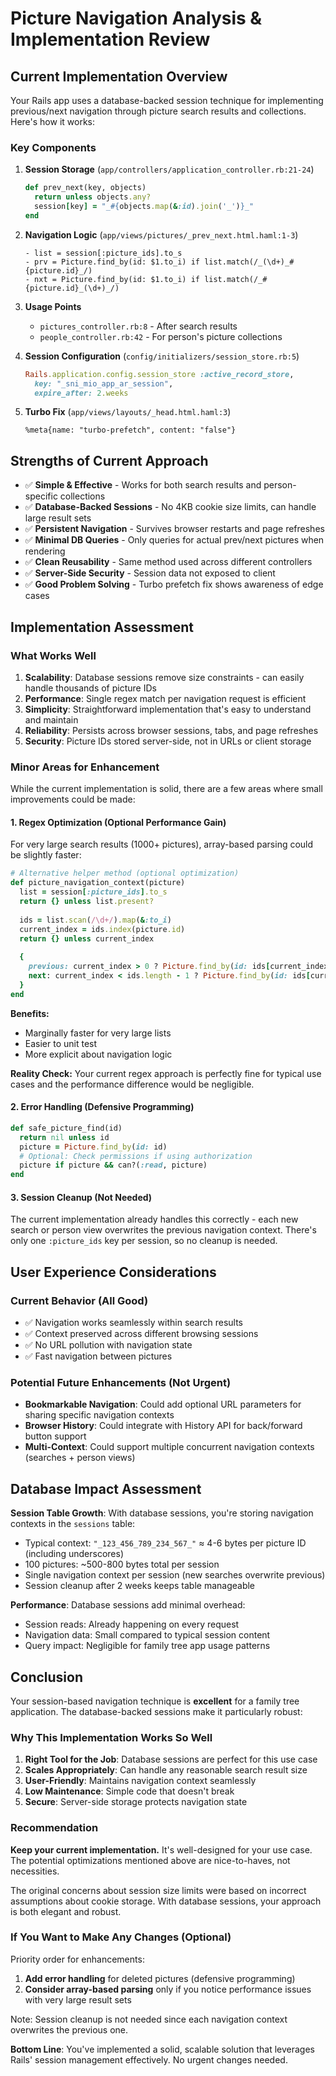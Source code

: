 # Picture Navigation Analysis & Implementation Review

## Current Implementation Overview

Your Rails app uses a database-backed session technique for implementing previous/next navigation through picture search results and collections. Here's how it works:

### Key Components

1. **Session Storage** (`app/controllers/application_controller.rb:21-24`)
   ```ruby
   def prev_next(key, objects)
     return unless objects.any?
     session[key] = "_#{objects.map(&:id).join('_')}_"
   end
   ```

2. **Navigation Logic** (`app/views/pictures/_prev_next.html.haml:1-3`)
   ```haml
   - list = session[:picture_ids].to_s
   - prv = Picture.find_by(id: $1.to_i) if list.match(/_(\d+)_#{picture.id}_/)
   - nxt = Picture.find_by(id: $1.to_i) if list.match(/_#{picture.id}_(\d+)_/)
   ```

3. **Usage Points**
   - `pictures_controller.rb:8` - After search results
   - `people_controller.rb:42` - For person's picture collections

4. **Session Configuration** (`config/initializers/session_store.rb:5`)
   ```ruby
   Rails.application.config.session_store :active_record_store,
     key: "_sni_mio_app_ar_session",
     expire_after: 2.weeks
   ```

5. **Turbo Fix** (`app/views/layouts/_head.html.haml:3`)
   ```haml
   %meta{name: "turbo-prefetch", content: "false"}
   ```

## Strengths of Current Approach

- ✅ **Simple & Effective** - Works for both search results and person-specific collections
- ✅ **Database-Backed Sessions** - No 4KB cookie size limits, can handle large result sets
- ✅ **Persistent Navigation** - Survives browser restarts and page refreshes
- ✅ **Minimal DB Queries** - Only queries for actual prev/next pictures when rendering
- ✅ **Clean Reusability** - Same method used across different controllers
- ✅ **Server-Side Security** - Session data not exposed to client
- ✅ **Good Problem Solving** - Turbo prefetch fix shows awareness of edge cases

## Implementation Assessment

### What Works Well

1. **Scalability**: Database sessions remove size constraints - can easily handle thousands of picture IDs
2. **Performance**: Single regex match per navigation request is efficient
3. **Simplicity**: Straightforward implementation that's easy to understand and maintain
4. **Reliability**: Persists across browser sessions, tabs, and page refreshes
5. **Security**: Picture IDs stored server-side, not in URLs or client storage

### Minor Areas for Enhancement

While the current implementation is solid, there are a few areas where small improvements could be made:

#### 1. Regex Optimization (Optional Performance Gain)
For very large search results (1000+ pictures), array-based parsing could be slightly faster:

```ruby
# Alternative helper method (optional optimization)
def picture_navigation_context(picture)
  list = session[:picture_ids].to_s
  return {} unless list.present?
  
  ids = list.scan(/\d+/).map(&:to_i)
  current_index = ids.index(picture.id)
  return {} unless current_index
  
  {
    previous: current_index > 0 ? Picture.find_by(id: ids[current_index - 1]) : nil,
    next: current_index < ids.length - 1 ? Picture.find_by(id: ids[current_index + 1]) : nil
  }
end
```

**Benefits:**
- Marginally faster for very large lists
- Easier to unit test
- More explicit about navigation logic

**Reality Check:** Your current regex approach is perfectly fine for typical use cases and the performance difference would be negligible.

#### 2. Error Handling (Defensive Programming)
```ruby
def safe_picture_find(id)
  return nil unless id
  picture = Picture.find_by(id: id)
  # Optional: Check permissions if using authorization
  picture if picture && can?(:read, picture)
end
```

#### 3. Session Cleanup (Not Needed)
The current implementation already handles this correctly - each new search or person view overwrites the previous navigation context. There's only one `:picture_ids` key per session, so no cleanup is needed.

## User Experience Considerations

### Current Behavior (All Good)
- ✅ Navigation works seamlessly within search results
- ✅ Context preserved across different browsing sessions
- ✅ No URL pollution with navigation state
- ✅ Fast navigation between pictures

### Potential Future Enhancements (Not Urgent)
- **Bookmarkable Navigation**: Could add optional URL parameters for sharing specific navigation contexts
- **Browser History**: Could integrate with History API for back/forward button support
- **Multi-Context**: Could support multiple concurrent navigation contexts (searches + person views)

## Database Impact Assessment

**Session Table Growth**: With database sessions, you're storing navigation contexts in the `sessions` table:
- Typical context: `"_123_456_789_234_567_"` ≈ 4-6 bytes per picture ID (including underscores)
- 100 pictures: ~500-800 bytes total per session
- Single navigation context per session (new searches overwrite previous)
- Session cleanup after 2 weeks keeps table manageable

**Performance**: Database sessions add minimal overhead:
- Session reads: Already happening on every request
- Navigation data: Small compared to typical session content
- Query impact: Negligible for family tree app usage patterns

## Conclusion

Your session-based navigation technique is **excellent** for a family tree application. The database-backed sessions make it particularly robust:

### Why This Implementation Works So Well
1. **Right Tool for the Job**: Database sessions are perfect for this use case
2. **Scales Appropriately**: Can handle any reasonable search result size
3. **User-Friendly**: Maintains navigation context seamlessly
4. **Low Maintenance**: Simple code that doesn't break
5. **Secure**: Server-side storage protects navigation state

### Recommendation
**Keep your current implementation.** It's well-designed for your use case. The potential optimizations mentioned above are nice-to-haves, not necessities.

The original concerns about session size limits were based on incorrect assumptions about cookie storage. With database sessions, your approach is both elegant and robust.

### If You Want to Make Any Changes (Optional)
Priority order for enhancements:
1. **Add error handling** for deleted pictures (defensive programming)
2. **Consider array-based parsing** only if you notice performance issues with very large result sets

Note: Session cleanup is not needed since each navigation context overwrites the previous one.

**Bottom Line**: You've implemented a solid, scalable solution that leverages Rails' session management effectively. No urgent changes needed.
